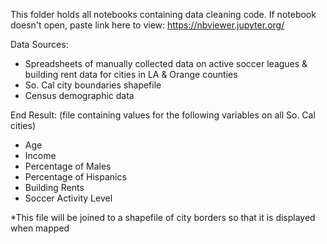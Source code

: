 This folder holds all notebooks containing data cleaning code. 
If notebook doesn't open, paste link here to view: https://nbviewer.jupyter.org/

Data Sources:
- Spreadsheets of manually collected data on active soccer leagues & building rent data for cities in LA & Orange counties
- So. Cal city boundaries shapefile
- Census demographic data

End Result:
(file containing values for the following variables on all So. Cal cities)
- Age
- Income
- Percentage of Males
- Percentage of Hispanics
- Building Rents
- Soccer Activity Level

*This file will be joined to a shapefile of city borders so that it is displayed when mapped
